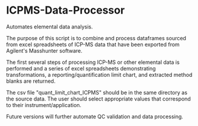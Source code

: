 # ICPMS-Data-Processor
Automates elemental data analysis.

The purpose of this script is to combine and process dataframes sourced from excel 
spreadsheets of ICP-MS data that have been exported from Agilent's Masshunter 
software.

The first several steps of processing ICP-MS or other elemental data is performed
and a series of excel spreadsheets demonstrating transformations, a 
reporting/quantification limit chart, and extracted method blanks are returned.

The csv file "quant_limit_chart_ICPMS" should be in the same directory as the source 
data.  The user should select appropriate values that correspond to their 
instrument/application.

Future versions will further automate QC validation and data processing.
